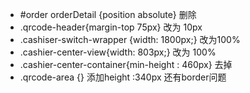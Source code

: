 * #order orderDetail {position absolute}  删除
* .qrcode-header{margin-top 75px}  改为 10px
* .cashiser-switch-wrapper {width: 1800px;} 改为100%
* .cashier-center-view{width: 803px;} 改为 100%
* .cashier-center-container{min-height : 460px} 去掉
* .qrcode-area {} 添加height :340px
还有border问题
